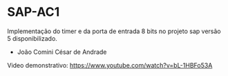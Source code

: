 # SAP-AC1
Implementação do timer e da porta de entrada 8 bits no projeto sap versão 5 disponibilizado.

- João Comini César de Andrade


Video demonstrativo:
https://www.youtube.com/watch?v=bL-1HBFo53A

